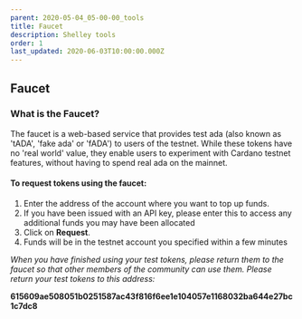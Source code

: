 ```yaml
---
parent: 2020-05-04_05-00-00_tools
title: Faucet
description: Shelley tools
order: 1
last_updated: 2020-06-03T10:00:00.000Z
---
```

## Faucet

### What is the Faucet?

The faucet is a web-based service that provides test ada (also known as 'tADA', 'fake ada' or 'fADA') to users of the testnet. While these tokens have no 'real world' value, they enable users to experiment with Cardano testnet features, without having to spend real ada on the mainnet.
                
#### To request tokens using the faucet:

1. Enter the address of the account where you want to top up funds.
1. If you have been issued with an API key, please enter this to access any additional funds you may have been allocated
1. Click on **Request**.
1. Funds will be in the testnet account you specified within a few minutes

<!-- include components/ShelleyHaskellFaucet -->

_When you have finished using your test tokens, please return them to the faucet so that other members of the community can use them. Please return your test tokens to this address:_

__615609ae508051b0251587ac43f816f6ee1e104057e1168032ba644e27bc1c7dc8__
